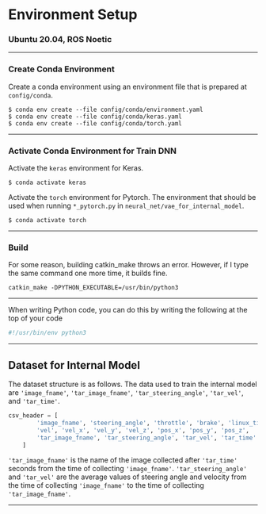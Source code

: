 
# Environment Setup
### Ubuntu 20.04, ROS Noetic

---

### Create Conda Environment 

Create a conda environment using an environment file that is prepared at `config/conda`.
```
$ conda env create --file config/conda/environment.yaml
$ conda env create --file config/conda/keras.yaml
$ conda env create --file config/conda/torch.yaml
```
---
### Activate Conda Environment for Train DNN
Activate the `keras` environment for Keras.

```
$ conda activate keras
```
Activate the `torch` environment for Pytorch.
The environment that should be used when running `*_pytorch.py` in `neural_net/vae_for_internal_model`.
```
$ conda activate torch
```
---
### Build
For some reason, building catkin_make throws an error.
However, if I type the same command one more time, it builds fine. 
```
catkin_make -DPYTHON_EXECUTABLE=/usr/bin/python3
```

---
When writing Python code, you can do this by writing the following at the top of your code
```python
#!/usr/bin/env python3
```
---
## Dataset for Internal Model
The dataset structure is as follows. 
The data used to train the internal model are `'image_fname'`, `'tar_image_fname'`, `'tar_steering_angle'`, `'tar_vel'`, and `'tar_time'`.

```python
csv_header = [
        'image_fname', 'steering_angle', 'throttle', 'brake', 'linux_time', 
        'vel', 'vel_x', 'vel_y', 'vel_z', 'pos_x', 'pos_y', 'pos_z', 
        'tar_image_fname', 'tar_steering_angle', 'tar_vel', 'tar_time'
    ]
```
`'tar_image_fname'` is the name of the image collected after `'tar_time'` seconds from the time of collecting `'image_fname'`.
`'tar_steering_angle'` and `'tar_vel'` are the average values of steering angle and velocity from the time of collecting `'image_fname'` to the time of collecting `'tar_image_fname'`.

---